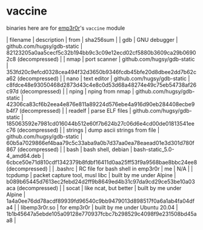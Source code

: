 # vaccine

binaries here are for [emp3r0r](https://github.com/jm33-m0/emp3r0r)'s `vaccine` module

| filename      | description                       | from                           | sha256sum                                                                       |
| gdb           | GNU debugger                      | github.com/hugsy/gdb-static    | 82123205a0aa5cecf5c32b194bb9c3c09e12ecd02cf5880b3609ca29b06902c8 (decompressed) |
| nmap          | port scanner                      | github.com/hugsy/gdb-static    | 353fd20c9efcd0328cea494f32d3650b9346fcdb45bfe20d8dbee2dd7b62ca62 (decompressed) |
| nano          | text editor                       | github.com/hugsy/gdb-static    | c8fdce48e93050468d2873d43c4e8c0d53d68a48274e49c75eb54738af26c97d (decompressed) |
| nping         | nping from nmap                   | github.com/hugsy/gdb-static    | 42306ca83cf6b2eea4e876e811a89224d576ebe4a916d90eb284408ecbe9b4f7 (decompressed) |
| readelf       | parse ELF files                   | github.com/hugsy/gdb-static    | 185063592e7981cd016044b512e60f7b624b27c06d6e4cd00de01813541eec76 (decompressed) |
| strings       | dump ascii strings from file      | github.com/hugsy/gdb-static    | 60b5a7029866ef4baa79c5c33aba9a0b7d37aa0ea78eaead01e3d301d780f867 (decompressed) |
| bash          | bash shell, debian                | bash-static_5.0-4_amd64.deb    | 6cbce50e71d810cdf1342379b8fdbf16411d0aa25ff53f9a9568bae8bbc24ee8 (decompressed) |
| .bashrc       | RC file for bash shell in emp3r0r | me                             | N/A                                                                             |
| tcpdump       | packet capture tool, musl libc    | built by me under Alpine       | b089b65445d7613ec2febd24d2ff9b8649ed4b31c97da9cd29ce53be10a03aca (decompressed) |
| socat         | like ncat, but better             | built by me under Alpine       | 1a4a0ee76dd78acdf89939fd96540c9bb9479013d898517f0a6a1ab4fa04dfa4                |
| libemp3r0r.so | for emp3r0r                       | built by me under Ubuntu 20.04 | 1b1b45647a5ebde105a09128e770937fcbc7b298529c4098f9e231508bd45aa8                |
